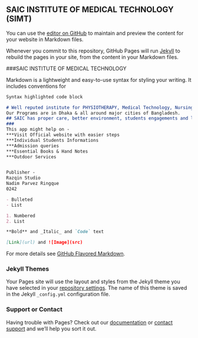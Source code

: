 ## SAIC INSTITUTE OF MEDICAL TECHNOLOGY (SIMT)

You can use the [editor on GitHub](https://github.com/Razqin-Studio/SIMT/edit/master/README.md) to maintain and preview the content for your website in Markdown files.

Whenever you commit to this repository, GitHub Pages will run [Jekyll](https://jekyllrb.com/) to rebuild the pages in your site, from the content in your Markdown files.

###SAIC INSTITUTE OF MEDICAL TECHNOLOGY 

Markdown is a lightweight and easy-to-use syntax for styling your writing. It includes conventions for

```markdown
Syntax highlighted code block

# Well reputed institute for PHYSIOTHERAPY, Medical Technology, Nursing, Medical Assistant Training School.
Our Programs are in Dhaka & all around major cities of Bangladesh. 
## SAIC has proper care, better environment, students engagements and longtime experience on Study plan & Career for every Students.
### 
This app might help on -
***Visit Official website with easier steps  
***Individual Students Informations 
***Admission queries 
***Essential Books & Hand Notes
***Outdoor Services 


Publisher -
Razqin Studio
Nadim Parvez Ringque
0242

- Bulleted
- List

1. Numbered
2. List

**Bold** and _Italic_ and `Code` text

[Link](url) and ![Image](src)
```

For more details see [GitHub Flavored Markdown](https://guides.github.com/features/mastering-markdown/).

### Jekyll Themes

Your Pages site will use the layout and styles from the Jekyll theme you have selected in your [repository settings](https://github.com/Razqin-Studio/SIMT/settings). The name of this theme is saved in the Jekyll `_config.yml` configuration file.

### Support or Contact

Having trouble with Pages? Check out our [documentation](https://help.github.com/categories/github-pages-basics/) or [contact support](https://github.com/contact) and we’ll help you sort it out.
